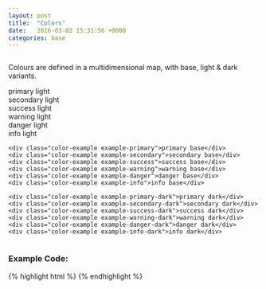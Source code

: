 ```yaml
---
layout: post
title:  "Colors"
date:   2016-03-02 15:31:56 +0000
categories: base
---
```


<div class="row column">
    <p>Colours are defined in a multidimensional map, with base, light &amp; dark variants.</p>
</div>

<div class="row column">
    <div class="color-example example-primary-light">primary light</div>
    <div class="color-example example-secondary-light">secondary light</div>
    <div class="color-example example-success-light">success light</div>
    <div class="color-example example-warning-light">warning light</div>
    <div class="color-example example-danger-light">danger light</div>
    <div class="color-example example-info-light">info light</div>

    <div class="color-example example-primary">primary base</div>
    <div class="color-example example-secondary">secondary base</div>
    <div class="color-example example-success">success base</div>
    <div class="color-example example-warning">warning base</div>
    <div class="color-example example-danger">danger base</div>
    <div class="color-example example-info">info base</div>

    <div class="color-example example-primary-dark">primary dark</div>
    <div class="color-example example-secondary-dark">secondary dark</div>
    <div class="color-example example-success-dark">success dark</div>
    <div class="color-example example-warning-dark">warning dark</div>
    <div class="color-example example-danger-dark">danger dark</div>
    <div class="color-example example-info-dark">info dark</div>
</div>

<div class="row column">
<h3>Example Code:</h3>
{% highlight html %}
<!-- TODO -->
{% endhighlight %}
</div>